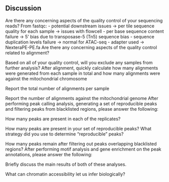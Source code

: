 ## Discussion
Are there any concerning aspects of the quality control of your sequencing reads?
    From fastqc:
        - potential downstream issues → per tile sequence quality for each sample → issues with flowcell
        - per base sequence content failure → 5’ bias due to transposase-5 (Tn5) sequence bias
        - sequence duplication levels failure → normal for ATAC-seq
        - adapter used -> NexteraPE-PE.fa
Are there any concerning aspects of the quality control related to alignment?

Based on all of your quality control, will you exclude any samples from further analysis? After alignment, quickly calculate how many alignments were generated from each sample in total and how many alignments were against the mitochondrial chromosome

Report the total number of alignments per sample

Report the number of alignments against the mitochondrial genome After performing peak calling analysis, generating a set of reproducible peaks and filtering peaks from blacklisted regions, please answer the following:

How many peaks are present in each of the replicates?

How many peaks are present in your set of reproducible peaks? What strategy did you use to determine “reproducible” peaks?

How many peaks remain after filtering out peaks overlapping blacklisted regions? After performing motif analysis and gene enrichment on the peak annotations, please answer the following:

Briefly discuss the main results of both of these analyses.

What can chromatin accessibility let us infer biologically?